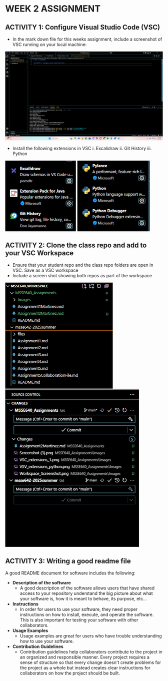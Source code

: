 # WEEK 2 ASSIGNMENT

## ACTIVITY 1: Configure Visual Studio Code (VSC)

- In the mark down file for this weeks assignment, include a screenshot of VSC running on your local machine:

![VSC on Local Machine](./Images/Screenshot%20(3).png)

- Install the following extensions in VSC
    i. Excalidraw
   ii. Git History
  iii. Python

![Excalidraw and Git History](./Images/VSC_extensions_1.png)
![Python Extensions](./Images/VSV_extensions_python.png)

## ACTIVITY 2: Clone the class repo and add to your VSC Workspace

- Ensure that your student repo and the class repo folders are open in VSC. Save as a VSC workspace
- Include a screen shot showing both repos as part of the workspace

![VSC Workspace](./Images/Workspace_Screenshot.png)
![Source Control for Both Repos](./Images/Source_Control_Act2.png)

## ACTIVITY 3: Writing a good readme file

A good README document for software includes the following:
* __Description of the software__
  * A good description of the software allows users that have shared access to your repository understand the big picture about what your software is, how it is meant to behave, its purpose, etc...
* __Instructions__
  * In order for users to use your software, they need proper instructions on how to install, execute, and operate the software. This is also important for testing your software with other collaborators.
* __Usage Examples__
  * Usage examples are great for users who have trouble understanding how to use your software.
* __Contribution Guidelines__
  * Contribution guidelines help collaborators contribute to the project in an organized and responsible manner. Every project requires a sense of structure so that every change doesn't create problems for the project as a whole but instead creates clear instructions for collaborators on how the project should be built.